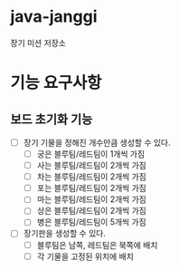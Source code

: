 # java-janggi

장기 미션 저장소

# 기능 요구사항

## 보드 초기화 기능
- [ ] 장기 기물을 정해진 개수만큼 생성할 수 있다.
  - [ ] 궁은 블루팀/레드팀이 1개씩 가짐
  - [ ] 사는 블루팀/레드팀이 2개씩 가짐
  - [ ] 차는 블루팀/레드팀이 2개씩 가짐
  - [ ] 포는 블루팀/레드팀이 2개씩 가짐
  - [ ] 마는 블루팀/레드팀이 2개씩 가짐
  - [ ] 상은 블루팀/레드팀이 2개씩 가짐
  - [ ] 병은 블루팀/레드팀이 5개씩 가짐
- [ ] 장기판을 생성할 수 있다.
  - [ ] 블루팀은 남쪽, 레드팀은 북쪽에 배치
  - [ ] 각 기물을 고정된 위치에 배치

